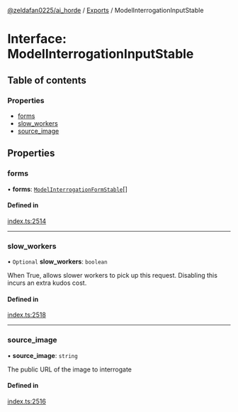 [@zeldafan0225/ai_horde](../README.md) / [Exports](../modules.md) / ModelInterrogationInputStable

# Interface: ModelInterrogationInputStable

## Table of contents

### Properties

- [forms](ModelInterrogationInputStable.md#forms)
- [slow\_workers](ModelInterrogationInputStable.md#slow_workers)
- [source\_image](ModelInterrogationInputStable.md#source_image)

## Properties

### forms

• **forms**: [`ModelInterrogationFormStable`](ModelInterrogationFormStable.md)[]

#### Defined in

[index.ts:2514](https://github.com/ZeldaFan0225/ai_horde/blob/d340ba6/index.ts#L2514)

___

### slow\_workers

• `Optional` **slow\_workers**: `boolean`

When True, allows slower workers to pick up this request. Disabling this incurs an extra kudos cost.

#### Defined in

[index.ts:2518](https://github.com/ZeldaFan0225/ai_horde/blob/d340ba6/index.ts#L2518)

___

### source\_image

• **source\_image**: `string`

The public URL of the image to interrogate

#### Defined in

[index.ts:2516](https://github.com/ZeldaFan0225/ai_horde/blob/d340ba6/index.ts#L2516)
